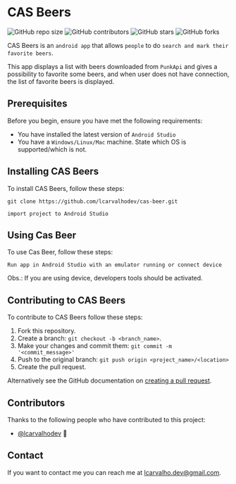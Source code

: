 # CAS Beers
![GitHub repo size](https://img.shields.io/github/repo-size/lcarvalhodev/cas-beer)
![GitHub contributors](https://img.shields.io/github/contributors/lcarvalhodev/cas-beer)
![GitHub stars](https://img.shields.io/github/stars/lcarvalhodev/cas-beer?style=social)
![GitHub forks](https://img.shields.io/github/forks/lcarvalhodev/cas-beer?style=social)

CAS Beers is an `android app` that allows `people` to do `search and mark their favorite beers`.

This app displays a list with beers downloaded from `PunkApi` and gives a possibility to favorite some beers, and when user does not have connection, the list of favorite beers is displayed.

## Prerequisites

Before you begin, ensure you have met the following requirements:
* You have installed the latest version of `Android Studio`
* You have a `Windows/Linux/Mac` machine. State which OS is supported/which is not.

## Installing CAS Beers

To install CAS Beers, follow these steps:


```
git clone https://github.com/lcarvalhodev/cas-beer.git
```

```
import project to Android Studio
```

## Using Cas Beer

To use Cas Beer, follow these steps:

```
Run app in Android Studio with an emulator running or connect device 
```

Obs.: If you are using device, developers tools should be activated.

## Contributing to CAS Beers
To contribute to CAS Beers follow these steps:

1. Fork this repository.
2. Create a branch: `git checkout -b <branch_name>`.
3. Make your changes and commit them: `git commit -m '<commit_message>'`
4. Push to the original branch: `git push origin <project_name>/<location>`
5. Create the pull request.

Alternatively see the GitHub documentation on [creating a pull request](https://help.github.com/en/github/collaborating-with-issues-and-pull-requests/creating-a-pull-request).

## Contributors

Thanks to the following people who have contributed to this project:

* [@lcarvalhodev](https://github.com/lcarvalhodev) 📖

## Contact

If you want to contact me you can reach me at <lcarvalho.dev@gmail.com>.
